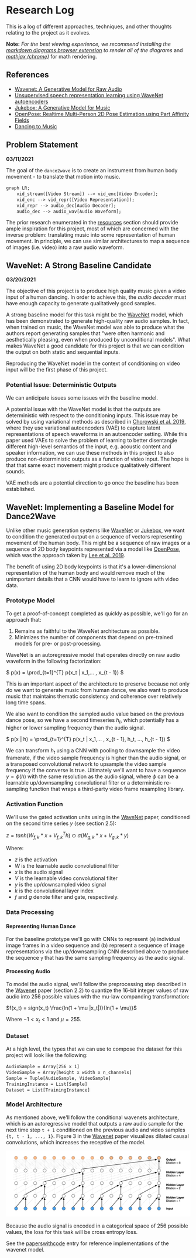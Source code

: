 # Research Log

This is a log of different approaches, techniques, and other thoughts relating
to the project as it evolves.

**Note:** _For the best viewing experience, we recommend installing the_
_[markdown diagrams browser extension](https://github.com/marcozaccari/markdown-diagrams-browser-extension)_
_to render all of the diagrams_ and _[mathjax (chrome)](https://github.com/orsharir/github-mathjax)_
for math rendering.

## References

[wave_net]: https://arxiv.org/abs//1609.03499
[wave_net_autoencoders]: https://arxiv.org/abs/1901.08810
[juke_box]: https://arxiv.org/abs/2005.00341
[open_pose]: https://arxiv.org/abs/1812.08008
[dancing_to_music]: https://arxiv.org/pdf/1911.02001v1.pdf

- [Wavenet: A Generative Model for Raw Audio][wave_net]
- [Unsupervised speech representation learning using WaveNet autoencoders][wave_net_autoencoders]
- [Jukebox: A Generative Model for Music][juke_box]
- [OpenPose: Realtime Multi-Person 2D Pose Estimation using Part Affinity Fields][open_pose]
- [Dancing to Music][dancing_to_music]


## Problem Statement

**03/11/2021**

The goal of the `dance2wave` is to create an instrument from human body
movement - to translate that motion into music.

```mermaid
graph LR;
    vid_stream([Video Stream]) --> vid_enc[Video Encoder];
    vid_enc --> vid_repr([Video Representation]);
    vid_repr --> audio_dec[Audio Decoder];
    audio_dec --> audio_wav[Audio Waveform];
```

The prior research enumerated in the [resources](./README.md#resources) section
should provide ample inspiration for this project, most of which are concerned
with the inverse problem: translating music into some representation of human
movement. In principle, we can use similar architectures to map a sequence of
images (i.e. video) into a raw audio waveform.

## WaveNet: A Strong Baseline Candidate

**03/20/2021**

The objective of this project is to produce high quality music given a video
input of a human dancing. In order to achieve this, the *audio decoder* must
have enough capacity to generate qualitatively good samples.

A strong baseline model for this task might be the [WaveNet][wave_net] model,
which has been demonstrated to generate high-quality raw audio samples. In fact,
when trained on music, the WaveNet model was able to produce what the authors
report generating samples that "were often harmonic and aesthetically pleasing,
even when produced by unconditional models". What makes WaveNet a good candidate
for this project is that we can condition the output on both static and
sequential inputs.

Reproducing the WaveNet model in the context of conditioning on video input
will be the first phase of this project.

### Potential Issue: Deterministic Outputs

We can anticipate issues some issues with the baseline model.

A potential issue with the WaveNet model is that the outputs are deterministic
with respect to the conditioning inputs. This issue may be solved by using
variational methods as described in [Chorowski et al. 2019][wave_net_autoencoders],
where they use variational autoencoders (VAE) to capture latent representations
of speech waveforms in an autoencoder setting. While this paper used VAEs to solve
the problem of learning to better disentangle different high-level semantics of
the input, e.g. acoustic content and speaker information, we can use these
methods in this project to also produce non-deterministic outputs as a function
of video input. The hope is that that same exact movement might produce
qualitatively different sounds.

VAE methods are a potential direction to go once the baseline has been
established.

## WaveNet: Implementing a Baseline Model for Dance2Wave

Unlike other music generation systems like [WaveNet][wave_net] or
[Jukebox][juke_box], we want to condition the generated output on a sequence
of vectors representing movement of the human body. This might be a sequence
of raw images or a sequence of 2D body keypoints represented via a model like
[OpenPose][open_pose], which was the approach taken by
[Lee et al. 2019][dancing_to_music].

The benefit of using 2D body keypoints is that it's a lower-dimensional
representation of the human body and would remove much of the unimportant
details that a CNN would have to learn to ignore with video data.

### Prototype Model

To get a proof-of-concept completed as quickly as possible, we'll go for an
approach that:

1. Remains as faithful to the WaveNet architecture as possible.
2. Minimizes the number of components that depend on pre-trained models for
   pre- or post-processing.

WaveNet is an autoregressive model that operates directly on raw audio waveform
in the following factorization:

$ p(x) = \prod_{t=1}^{T} p(x_t | x_1,... , x_{t - 1}) $

This is an important aspect of the architecture to preserve because not only do
we want to generate music from human dance, we also want to produce music that
maintains thematic consistency and coherence over relatively long time spans.

We also want to condition the sampled audio value based on the previous dance
pose, so we have a second timeseries $h_t$, which potentially has a higher or
lower sampling frequency than the audio signal.

$ p(x | h) = \prod_{t=1}^{T} p(x_t | x_1,... , x_{t - 1}, h_t, ..., h_{t - 1}) $

We can transform $h_t$ using a CNN with pooling to downsample the video framerate,
if the video sample frequency is higher than the audio signal, or a transposed
convolutional network to upsample the video sample frequency if the converse is
true. Ultimately we'll want to have a sequence $y = \phi(h)$ with the same
resolution as the audio signal, where $\phi$ can be a learnable up/downsampling
convolutional filter or a deterministic re-sampling function that wraps a
third-party video frame resampling library.

### Activation Function

We'll use the gated activation units using in the [WaveNet][wave_net] paper,
conditioned on the second time series $y$ (see section 2.5):

$z = tanh(W_{f, k} * x + V_{f, k}^T h)\ \odot\ \sigma(W_{g, k} * x + V_{g, k} * y)$

Where:
- $z$ is the activation
- $W$ is the learnable audio convolutional filter
- $x$ is the audio signal
- $V$ is the learnable video convolutional filter
- $y$ is the up/downsampled video signal
- $k$ is the convolutional layer index
- $f$ and $g$ denote filter and gate, respectively.

### Data Processing

#### Representing Human Dance

For the baseline prototype we'll go with CNNs to represent (a) individual
image frames in a video sequence and (b) represent a sequence of image
representations via the up/downsampling CNN described above to produce the
sequence `y` that has the same sampling frequency as the audio signal.

#### Processing Audio

To model the audio signal, we'll follow the preprocessing step described in
the [Wavenet][wave_net] paper (section 2.2) to quantize the 16-bit integer
values of raw audio into 256 possible values with the mu-law companding
transformation:

$f(x_t) = sign(x_t) \frac{ln(1 + \mu |x_t|)}{ln(1 + \mu)}$

Where $-1 < x_t < 1$ and $\mu = 255$.

### Dataset

At a high level, the types that we can use to compose the dataset for this
project will look like the following:

```
AudioSample = Array[256 x 1]
VideoSample = Array[height x width x n_channels]
Sample = Tuple[AudioSample, VideoSample]
TrainingInstance = List[Sample]
Dataset = List[TrainingInstance]
```

### Model Architecture

As mentioned above, we'll follow the conditional wavenets architecture, which
is an autoregressive model that outputs a raw audio sample for the next time
step `t + 1` conditioned on the previous audio and video samples
`{t, t - 1, ..., 1}`. Figure 3 in the [Wavenet][wave_net] paper visualizes
dilated causal convolutions, which increases the receptive of the model.

![dilated_causal_convolutions](static/dilated_causal_convolutional_layers.png)

Because the audio signal is encoded in a categorical space of 256 possible
values, the loss for this task will be cross entropy loss.

See the [paperswithcode](https://paperswithcode.com/paper/wavenet-a-generative-model-for-raw-audio)
entry for reference implementations of the wavenet model.
